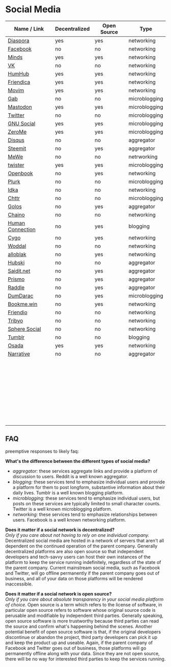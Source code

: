 # Social Media
| Name / Link                                        | Decentralized | Open Source | Type          |
| -------------------------------------------------- | ------------- | ----------- | ------------- |
| [Diaspora](https://diasporafoundation.org/)        | yes           | yes         | networking    |
| [Facebook](https://www.facebook.com/)              | no            | no          | networking    |
| [Minds](https://www.minds.com/)                    | yes           | yes         | networking    |
| [VK](https://vk.com/)                              | no            | no          | networking    |
| [HumHub](https://www.humhub.org/en)                | yes           | yes         | networking    |
| [Friendica](https://friendi.ca/)                   | yes           | yes         | networking    |
| [Movim](https://movim.eu/)                         | yes           | yes         | networking    |
| [Gab](https://gab.com/)                            | no            | no          | microblogging |
| [Mastodon](https://joinmastodon.org/)              | yes           | yes         | microblogging |
| [Twitter](https://twitter.com/)                    | no            | no          | microblogging |
| [GNU Social](https://gnu.io/social/)               | yes           | yes         | microblogging |
| [ZeroMe](https://github.com/HelloZeroNet/ZeroMe)   | yes           | yes         | microblogging |
| [Disqus](https://disqus.com/)                      | no            | no          | aggregator    |
| [Steemit](https://steemit.com/)                    | no            | yes         | aggregator    |
| [MeWe](https://mewe.com/)                          | no            | no          | netrworking   |
| [twister](http://twister.net.co/)                  | yes           | yes         | microblogging |
| [Openbook](https://openbook.social/)               | no            | yes         | networking    |
| [Plurk](https://plurk.com/)                        | no            | no          | microblogging |
| [Idka](https://idka.com/)                          | no            | no          | networking    |
| [Chttr](https://chttr.co/)                         | no            | no          | microblogging |
| [Golos](https://golos.io/)                         | no            | yes         | aggregator    |
| [Chaino](https://chaino.com/)                      | no            | no          | networking    |
| [Human Connection](https://human-connection.org/)  | no            | yes         | blogging      |
| [Cygo](https://cygo.network/)                      | no            | yes         | networking    |
| [Woddal](https://woddal.com/)                      | no            | no          | networking    |
| [alloblak](https://alloblak.com/)                  | no            | yes         | networking    |
| [Hubski](http://hubski.com/)                       | no            | no          | aggregator    |
| [Saidit.net](https://saidit.net/)                  | no            | yes         | aggregator    |
| [Prismo](https://prismo.xyz/)                      | no            | yes         | aggregator    |
| [Raddle](https://raddle.me/)                       | no            | yes         | aggregator    |
| [DumDarac](https://dumdarac.com/)                  | no            | yes         | microblogging |
| [Bookme.win](https://bookme.win/)                  | no            | yes         | networking    |
| [Friendio](https://friend.io/)                     | no            | no          | networking    |
| [Tribyo](https://tribyo.com/)                      | no            | no          | networking    |
| [Sphere Social](https://sphere.social/)            | no            | no          | networking    |
| [Tumblr](https://tumblr.com/)                      | no            | no          | blogging      |
| [Osada](http://zotlabs.com/osada/)                 | yes           | yes         | networking    |
| [Narrative](https://narrative.org/)                | no            | no          | aggregator    |
| []() |               |             |               |
| []() |               |             |               |
| []() |               |             |               |
| []() |               |             |               |
| []() |               |             |               |
| []() |               |             |               |
| []() |               |             |               |
| []() |               |             |               |
| []() |               |             |               |
| []() |               |             |               |
| []() |               |             |               |
| []() |               |             |               |
| []() |               |             |               |
| []() |               |             |               |
| []() |               |             |               |
| []() |               |             |               |
| []() |               |             |               |
| []() |               |             |               |
| []() |               |             |               |
| []() |               |             |               |
| []() |               |             |               |
| []() |               |             |               |
| []() |               |             |               |
| []() |               |             |               |
| []() |               |             |               |
| []() |               |             |               |
| []() |               |             |               |
| []() |               |             |               |
| []() |               |             |               |
| []() |               |             |               |
| []() |               |             |               |
| []() |               |             |               |
| []() |               |             |               |
| []() |               |             |               |
| []() |               |             |               |

## FAQ
preemptive responses to likely faq:

**What's the difference between the different types of social media?**  
- *aggregator:* these services aggregate links and provide a platform of discussion to users. Reddit is a well known aggregator.
- *blogging:* these services tend to emphasize individual users and provide a platform for them to post longform, substantive information about their daily lives. Tumblr is a well known blogging platform.
- *microblogging:* these services tend to emphasize individual users, but posts on these services are typically limited to small character counts. Twitter is a well known microblogging platform.
- *networking:* these services tend to emphasize relationships between users. Facebook is a well known networking platform.

**Does it matter if a social network is decentralized?**  
*Only if you care about not having to rely on one individual company.* Decentralized social media are hosted in a network of servers that aren't all dependent on the continued operation of the parent company. Generally decentralized platforms are also open source so that independent developers and tech-savvy users can host their own instances of the platform to keep the service running indefinitely, regardless of the state of the parent company. Current mainstream social media, such as Facebook and Twitter, will go offline permanently if the parent company goes out of business, and all of your data on those platforms will be rendered inaccessible.

**Does it matter if a social network is open source?**  
*Only if you care about absolute transparency in your social media platform of choice.* Open source is a term which refers to the license of software, in particular open source refers to software whose original source code is perusable and modifiable by independent third parties. Generally speaking, open source software is more trustworthy because third parties can read the source and confirm what's happening behind the scenes. Another potential benefit of open source software is that, if the original developers discontinue or abandon the project, third party developers can pick it up and keep the product up and useable. Again, if the parent company of Facebook and Twitter goes out of business, those platforms will go permanently offline along with your data. Since they are not open source, there will be no way for interested third parties to keep the services running.
